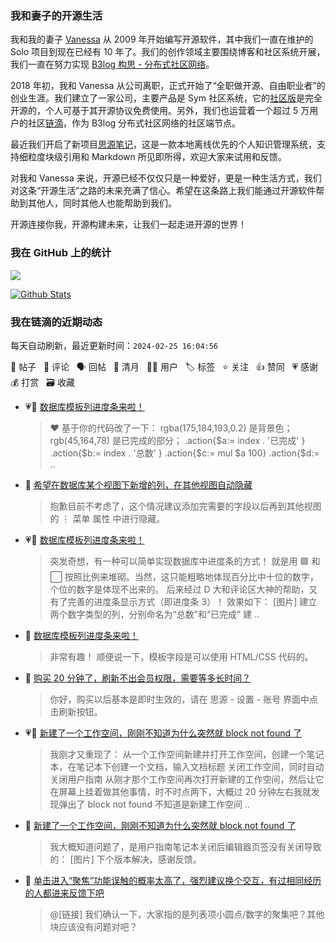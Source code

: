 ### 我和妻子的开源生活

我和我的妻子 [Vanessa](https://github.com/Vanessa219) 从 2009 年开始编写开源软件，其中我们一直在维护的 Solo 项目到现在已经有 10 年了。我们的创作领域主要围绕博客和社区系统开展，我们一直在努力实现 [B3log 构思 - 分布式社区网络](https://ld246.com/article/1546941897596)。

2018 年初，我和 Vanessa 从公司离职，正式开始了“全职做开源、自由职业者”的创业生涯。我们建立了一家公司，主要产品是 Sym 社区系统，它的[社区版](https://github.com/88250/symphony)是完全开源的，个人可基于其开源协议免费使用。另外，我们也运营着一个超过 5 万用户的社区[链滴](https://ld246.com)，作为 B3log 分布式社区网络的社区端节点。

最近我们开启了新项目[思源笔记](https://github.com/siyuan-note/siyuan)，这是一款本地离线优先的个人知识管理系统，支持细粒度块级引用和 Markdown 所见即所得，欢迎大家来试用和反馈。

对我和 Vanessa 来说，开源已经不仅仅只是一种爱好，更是一种生活方式，我们对这条“开源生活”之路的未来充满了信心。希望在这条路上我们能通过开源软件帮助到其他人，同时其他人也能帮助到我们。

开源连接你我，开源构建未来，让我们一起走进开源的世界！

### 我在 GitHub 上的统计

<a title="Hits" target="_blank" href="https://github.com/88250/88250"><img src="https://hits.b3log.org/88250/88250.svg"></a>

[![Github Stats](https://github-readme-stats.vercel.app/api?username=88250&theme=tokyonight&show_icons=true)](https://github.com/88250)

<!--events start -->

### 我在链滴的近期动态

每天自动刷新，最近更新时间：`2024-02-25 16:04:56`

📝 帖子 &nbsp; 💬 评论 &nbsp; 🗣 回帖 &nbsp; 🌙 清月 &nbsp; 👨‍💻 用户 &nbsp; 🏷️ 标签 &nbsp; ⭐️ 关注 &nbsp; 👍 赞同 &nbsp; 💗 感谢 &nbsp; 💰 打赏 &nbsp; 🗃 收藏

* 💗💬 [数据库模板列进度条来啦！](https://ld246.com/article/1708829169284/comment/1708841299004#comments)

  > ❤ 基于你的代码改了一下： rgba(175,184,193,0.2) 是背景色； rgb(45,164,78) 是已完成的部分； .action{$a:= index . '已完成' } .action{$b:= index . '总数' } .action{$c:= mul $a 100} .action{$d:= ..
* 💬 [希望在数据库某个视图下新增的列，在其他视图自动隐藏](https://ld246.com/article/1708709423221/comment/1708831298693#comments)

  > 抱歉目前不考虑了，这个情况建议添加完需要的字段以后再到其他视图的 ⋮ 菜单 属性 中进行隐藏。
* 💗📝 [数据库模板列进度条来啦！](https://ld246.com/article/1708829169284)

  > 突发奇想，有一种可以简单实现数据库中进度条的方式！ 就是用 🟩 和 ⬜ 按照比例来堆砌。当然，这只能粗略地体现百分比中十位的数字，个位的数字是体现不出来的。 后来经过 D 大和评论区大神的帮助，又有了完善的进度条显示方式（即进度条 3）！ 效果如下： [图片] 建立两个数字类型的列，分别命名为“总数”和“已完成” 建 ..
* 💬 [数据库模板列进度条来啦！](https://ld246.com/article/1708829169284/comment/1708829282275#comments)

  > 非常有趣！ 顺便说一下，模板字段是可以使用 HTML/CSS 代码的。
* 💬 [购买 20 分钟了，刷新不出会员权限，需要等多长时间？](https://ld246.com/article/1708828372905/comment/1708828498396#comments)

  > 你好，购买以后基本是即时生效的，请在 思源 - 设置 - 账号 界面中点击刷新按钮。
* 💗💬 [新建了一个工作空间，刚刚不知道为什么突然就 block not found 了](https://ld246.com/article/1708782043043/comment/1708784065794#comments)

  > 我刚才又重现了： 从一个工作空间新建并打开工作空间，创建一个笔记本，在笔记本下创建一个文档，输入文档标题 关闭工作空间，同时自动关闭用户指南 从刚才那个工作空间再次打开新建的工作空间，然后让它在屏幕上挂着做其他事情，时不时点两下，大概过 20 分钟左右我就发现弹出了 block not found 不知道是新建工作空间 ..
* 💬 [新建了一个工作空间，刚刚不知道为什么突然就 block not found 了](https://ld246.com/article/1708782043043/comment/1708828199852#comments)

  > 我大概知道问题了，是用户指南笔记本关闭后编辑器页签没有关闭导致的： [图片] 下个版本解决，感谢反馈。
* 💬 [单击进入“聚焦”功能误触的概率太高了，强烈建议换个交互，有过相同经历的人都进来反馈下吧](https://ld246.com/article/1708673056701/comment/1708827692503#comments)

  > @[链接] 我们确认一下，大家指的是列表项小圆点/数字的聚集吧？其他块应该没有问题对吧？


<!--events end -->
